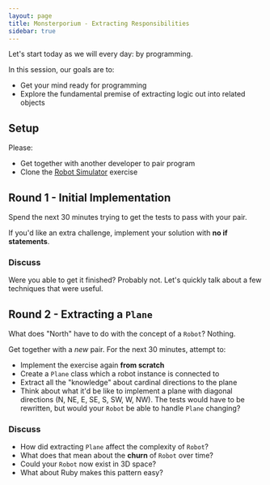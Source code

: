```yaml
---
layout: page
title: Monsterporium - Extracting Responsibilities
sidebar: true
---
```


Let's start today as we will every day: by programming.

In this session, our goals are to:

* Get your mind ready for programming
* Explore the fundamental premise of extracting logic out into related objects

## Setup

Please:

* Get together with another developer to pair program
* Clone the [Robot Simulator](https://github.com/JumpstartLab/code_retreat) exercise

## Round 1 - Initial Implementation

Spend the next 30 minutes trying to get the tests to pass with your pair.

If you'd like an extra challenge, implement your solution with **no if statements**.

### Discuss

Were you able to get it finished? Probably not. Let's quickly talk about a few techniques that were useful.

## Round 2 - Extracting a `Plane`

What does "North" have to do with the concept of a `Robot`? Nothing.

Get together with a *new* pair. For the next 30 minutes, attempt to:

* Implement the exercise again **from scratch**
* Create a `Plane` class which a robot instance is connected to
* Extract all the "knowledge" about cardinal directions to the plane
* Think about what it'd be like to implement a plane with diagonal directions (N, NE, E, SE, S, SW, W, NW). The tests would have to be rewritten, but would your `Robot` be able to handle `Plane` changing?

### Discuss

* How did extracting `Plane` affect the complexity of `Robot`?
* What does that mean about the **churn** of `Robot` over time?
* Could your `Robot` now exist in 3D space?
* What about Ruby makes this pattern easy?
